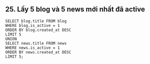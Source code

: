 ## 25. Lấy 5 blog và 5 news mới nhất đã active
```
SELECT blog.title FROM blog
WHERE blog.is_active = 1
ORDER BY blog.created_at DESC
LIMIT 5
UNION
SELECT news.title FROM news
WHERE news.is_active = 1
ORDER BY news.created_at DESC
LIMIT 5;
```